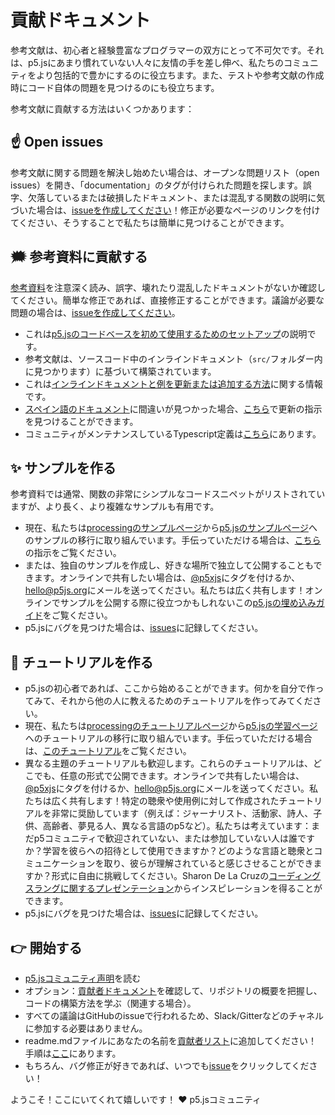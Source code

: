 # 貢献ドキュメント

参考文献は、初心者と経験豊富なプログラマーの双方にとって不可欠です。それは、p5.jsにあまり慣れていない人々に友情の手を差し伸べ、私たちのコミュニティをより包括的で豊かにするのに役立ちます。また、テストや参考文献の作成時にコード自体の問題を見つけるのにも役立ちます。

参考文献に貢献する方法はいくつかあります：

## ☝️ Open issues
参考文献に関する問題を解決し始めたい場合は、オープンな問題リスト（open issues）を開き、「documentation」のタグが付けられた問題を探します。誤字、欠落しているまたは破損したドキュメント、または混乱する関数の説明に気づいた場合は、[issueを作成してください](https://github.com/processing/p5.js/issues)！修正が必要なページのリンクを付けてください、そうすることで私たちは簡単に見つけることができます。

## 🗯 参考資料に貢献する
[参考資料](http://p5js.org/reference/)を注意深く読み、誤字、壊れたり混乱したドキュメントがないか確認してください。簡単な修正であれば、直接修正することができます。議論が必要な問題の場合は、[issueを作成してください](https://github.com/processing/p5.js/issues/new)。
* これは[p5.jsのコードベースを初めて使用するためのセットアップ](./README.md)の説明です。
* 参考文献は、ソースコード中のインラインドキュメント（`src/`フォルダー内に見つかります）に基づいて構築されています。
* これは[インラインドキュメントと例を更新または追加する方法](./inline_documentation.md)に関する情報です。
* [スペイン語のドキュメント](http://p5js.org/es)に間違いが見つかった場合、[こちら](https://github.com/processing/p5.js-website#internationalization-i18n-and-structure)で更新の指示を見つけることができます。
* コミュニティがメンテナンスしているTypescript定義は[こちら](https://github.com/p5-types/p5.ts)にあります。

## ✨ サンプルを作る
参考資料では通常、関数の非常にシンプルなコードスニペットがリストされていますが、より長く、より複雑なサンプルも有用です。
* 現在、私たちは[processingのサンプルページ](https://processing.org/examples/)から[p5.jsのサンプルページ](http://p5js.org/examples)へのサンプルの移行に取り組んでいます。手伝っていただける場合は、[こちら](https://github.com/processing/p5.js-website/blob/main/contributor_docs/Adding_examples.md)の指示をご覧ください。
* または、独自のサンプルを作成し、好きな場所で独立して公開することもできます。オンラインで共有したい場合は、[@p5xjs](https://twitter.com/p5xjs)にタグを付けるか、[hello@p5js.org](mailto:hello@p5js.org)にメールを送ってください。私たちは広く共有します！オンラインでサンプルを公開する際に役立つかもしれないこの[p5.jsの埋め込みガイド](https://github.com/processing/p5.js/wiki/Embedding-p5.js)をご覧ください。
* p5.jsにバグを見つけた場合は、[issues](https://github.com/processing/p5.js/issues)に記録してください。

## 👯 チュートリアルを作る
* p5.jsの初心者であれば、ここから始めることができます。何かを自分で作ってみて、それから他の人に教えるためのチュートリアルを作ってみてください。
* 現在、私たちは[processingのチュートリアルページ](https://processing.org/tutorials)から[p5.jsの学習ページ](http://p5js.org/learn)へのチュートリアルの移行に取り組んでいます。手伝っていただける場合は、[このチュートリアル](https://p5js.org/learn/tutorial-guide.html)をご覧ください。
* 異なる主題のチュートリアルも歓迎します。これらのチュートリアルは、どこでも、任意の形式で公開できます。オンラインで共有したい場合は、[@p5xjs](https://twitter.com/p5xjs)にタグを付けるか、[hello@p5js.org](mailto:hello@p5js.org)にメールを送ってください。私たちは広く共有します！特定の聴衆や使用例に対して作成されたチュートリアルを非常に奨励しています（例えば：ジャーナリスト、活動家、詩人、子供、高齢者、夢見る人、異なる言語のp5など）。私たちは考えています：まだp5コミュニティで歓迎されていない、または参加していない人は誰ですか？学習を彼らへの招待として使用できますか？どのような言語と聴衆とコミュニケーションを取り、彼らが理解されていると感じさせることができますか？形式に自由に挑戦してください。Sharon De La Cruzの[コーディングスラングに関するプレゼンテーション](https://www.youtube.com/watch?v=CFT6w9NKfCs)からインスピレーションを得ることができます。
* p5.jsにバグを見つけた場合は、[issues](https://github.com/processing/p5.js/issues)に記録してください。

## 👉 開始する
* [p5.jsコミュニティ声明](http://p5js.org/community/)を読む
* オプション：[貢献者ドキュメント](./README.md)を確認して、リポジトリの概要を把握し、コードの構築方法を学ぶ（関連する場合）。
* すべての議論はGitHubのissueで行われるため、Slack/Gitterなどのチャネルに参加する必要はありません。
* readme.mdファイルにあなたの名前を[貢献者リスト](https://github.com/processing/p5.js#contributors)に追加してください！手順は[ここ](https://github.com/processing/p5.js/issues/2309)にあります。
* もちろん、バグ修正が好きであれば、いつでも[issue](https://github.com/processing/p5.js/issues)をクリックしてください！

ようこそ！ここにいてくれて嬉しいです！
❤️ p5.jsコミュニティ
